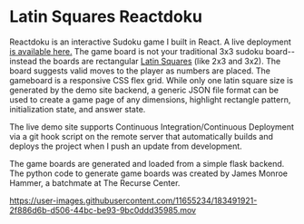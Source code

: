 # Latin Squares Reactdoku

Reactdoku is an interactive Sudoku game I built in React. A live deployment [is available here.](https://programmerd.com/sudokuapp/)  The game board is not your traditional 3x3 sudoku board--instead the boards are rectangular [Latin Squares](https://en.wikipedia.org/wiki/Latin_square) (like 2x3 and 3x2). The board suggests valid moves to the player as numbers are placed. The gameboard is a responsive CSS flex grid. While only one latin square size is generated by the demo site backend, a generic JSON file format can be used to create a game page of any dimensions, highlight rectangle pattern, initialization state, and answer state.

The live demo site supports Continuous Integration/Continuous Deployment via a git hook script on the remote server that automatically builds and deploys the project when I push an update from development.

The game boards are generated and loaded from a simple flask backend. The python code to generate game boards was created by James Monroe Hammer, a batchmate at The Recurse Center.

https://user-images.githubusercontent.com/11655234/183491921-2f886d6b-d506-44bc-be93-9bc0ddd35985.mov


